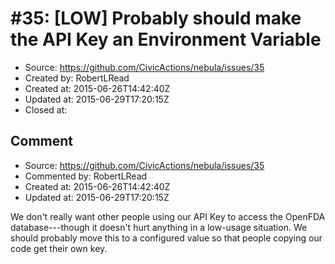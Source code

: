 # #35: [LOW] Probably should make the API Key an Environment Variable

* Source: https://github.com/CivicActions/nebula/issues/35
* Created by: RobertLRead
* Created at: 2015-06-26T14:42:40Z
* Updated at: 2015-06-29T17:20:15Z
* Closed at: 


## Comment

* Source: https://github.com/CivicActions/nebula/issues/35
* Commented by: RobertLRead
* Created at: 2015-06-26T14:42:40Z
* Updated at: 2015-06-29T17:20:15Z

We don&apos;t really want other people using our API Key to access the OpenFDA database---though it doesn&apos;t hurt anything in a low-usage situation.  We should probably move this to a configured value so that people copying our code get their own key.


